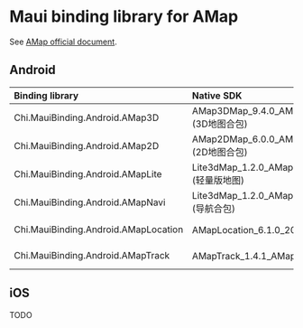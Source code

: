# Maui binding library for AMap

See [AMap official document](https://lbs.amap.com/api/android-sdk/summary/).

## Android

|Binding library | Native SDK | Nuget |
|:-| :- | :-: |
| Chi.MauiBinding.Android.AMap3D | AMap3DMap_9.4.0_AMapSearch_9.4.0_AMapLocation_6.1.0_20220808.aar (3D地图合包)| [![NuGet](https://buildstats.info/nuget/Chi.MauiBinding.Android.AMap3D?includePreReleases=false)](https://www.nuget.org/packages/Chi.MauiBinding.Android.AMap3D/ "Download Chi.MauiBinding.Android.AMap3D from NuGet.org") |
| Chi.MauiBinding.Android.AMap2D | AMap2DMap_6.0.0_AMapSearch_9.2.0_AMapLocation_6.1.0_20220414.aar (2D地图合包)| [![NuGet](https://buildstats.info/nuget/Chi.MauiBinding.Android.AMap2D?includePreReleases=false)](https://www.nuget.org/packages/Chi.MauiBinding.Android.AMap2D/ "Download Chi.MauiBinding.Android.AMap2D from NuGet.org") |
| Chi.MauiBinding.Android.AMapLite | Lite3dMap_1.2.0_AMapSearch_9.2.0_AMapLocation_6.1.0_20220414.aar (轻量版地图)| [![NuGet](https://buildstats.info/nuget/Chi.MauiBinding.Android.AMapLite?includePreReleases=false)](https://www.nuget.org/packages/Chi.MauiBinding.Android.AMapLite/ "Download Chi.MauiBinding.Android.AMapLite from NuGet.org") |
| Chi.MauiBinding.Android.AMapNavi | Lite3dMap_1.2.0_AMapSearch_9.2.0_AMapLocation_6.1.0_20220414.aar (导航合包)| [![NuGet](https://buildstats.info/nuget/Chi.MauiBinding.Android.AMapNavi?includePreReleases=false)](https://www.nuget.org/packages/Chi.MauiBinding.Android.AMapNavi/ "Download Chi.MauiBinding.Android.AMapNavi from NuGet.org") |
| Chi.MauiBinding.Android.AMapLocation | AMapLocation_6.1.0_20220406.aar (定位包)| [![NuGet](https://buildstats.info/nuget/Chi.MauiBinding.Android.AMapLocation?includePreReleases=false)](https://www.nuget.org/packages/Chi.MauiBinding.Android.AMapLocation/ "Download Chi.MauiBinding.Android.AMapLocation from NuGet.org") |
| Chi.MauiBinding.Android.AMapTrack | AMapTrack_1.4.1_AMapLocation_6.1.0_20220406.aar (猎鹰合包)| [![NuGet](https://buildstats.info/nuget/Chi.MauiBinding.Android.AMapTrack?includePreReleases=false)](https://www.nuget.org/packages/Chi.MauiBinding.Android.AMapTrack/ "Download Chi.MauiBinding.Android.AMapTrack from NuGet.org") |

## iOS

TODO
